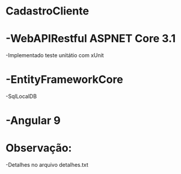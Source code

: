 ﻿# CadastroCliente
# -WebAPIRestful ASPNET Core 3.1
  -Implementado teste unitátio com xUnit
# -EntityFrameworkCore
  -SqlLocalDB
# -Angular 9

# Observação:
-Detalhes no arquivo detalhes.txt
